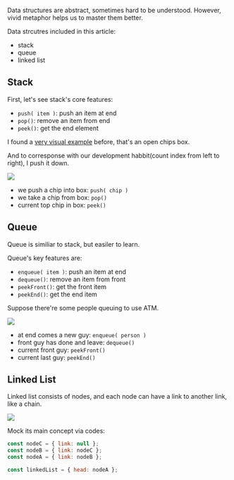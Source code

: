 Data structures are abstract, sometimes hard to be understood. However, vivid metaphor helps us to master them better.

Data strcutres included in this article:

- stack
- queue
- linked list

## Stack

First, let's see stack's core features:

- `push( item )`: push an item at end
- `pop()`: remove an item from end
- `peek()`: get the end element

I found a [very visual example](https://jshilpa.com/stacks-in-a-nutshell-learning-through-examples/) before, that's an open chips box.

And to corresponse with our development habbit(count index from left to right), I push it down.

![](https://terry-su.github.io/BlogCDN/images/pringles.jpg)

- we push a chip into box: `push( chip )`
- we take a chip from box: `pop()`
- current top chip in box: `peek()`

## Queue

Queue is similiar to stack, but easiler to learn.

Queue's key features are:

- `enqueue( item )`: push an item at end
- `dequeue()`: remove an item from front
- `peekFront()`: get the front item
- `peekEnd()`: get the end item

Suppose there're some people queuing to use ATM.

![](https://terry-su.github.io/BlogCDN/images/queue-for-atm.png)

- at end comes a new guy: `enqueue( person )`
- front guy has done and leave: `dequeue()`
- current front guy: `peekFront()`
- current last guy: `peekEnd()`

## Linked List

Linked list consists of nodes, and each node can have a link to another link, like a chain.

![](https://terry-su.github.io/BlogCDN/images/chain.jpg)

Mock its main concept via codes:

```js
const nodeC = { link: null };
const nodeB = { link: nodeC };
const nodeA = { link: nodeB };

const linkedList = { head: nodeA };
```
